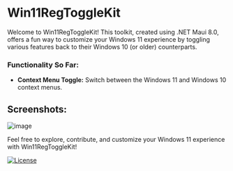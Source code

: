 # Win11RegToggleKit

Welcome to Win11RegToggleKit! This toolkit, created using .NET Maui 8.0, offers a fun way to customize your Windows 11 experience by toggling various features back to their Windows 10 (or older) counterparts.

### Functionality So Far:
- **Context Menu Toggle:** Switch between the Windows 11 and Windows 10 context menus.

## Screenshots:
![image](https://github.com/CCianfloneDev/Win11RegToggleKit/assets/24930067/9a82db65-b36a-48fd-98f3-3999249a1934)

Feel free to explore, contribute, and customize your Windows 11 experience with Win11RegToggleKit!

[![License](https://img.shields.io/badge/License-MIT-blue.svg)](https://github.com/CCianfloneDev/ToggleWin10ContextMenu/LICENSE)

